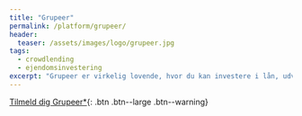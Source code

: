 ```yaml
---
title: "Grupeer"
permalink: /platform/grupeer/
header:
  teaser: /assets/images/logo/grupeer.jpg
tags:
  - crowdlending
  - ejendomsinvestering
excerpt: "Grupeer er virkelig lovende, hvor du kan investere i lån, udviklingsprojekter og snart kvadratmeter på ejendomsmarkedet."
---
```


[Tilmeld dig Grupeer*](/go/grupeer/){: .btn .btn--large .btn--warning}
